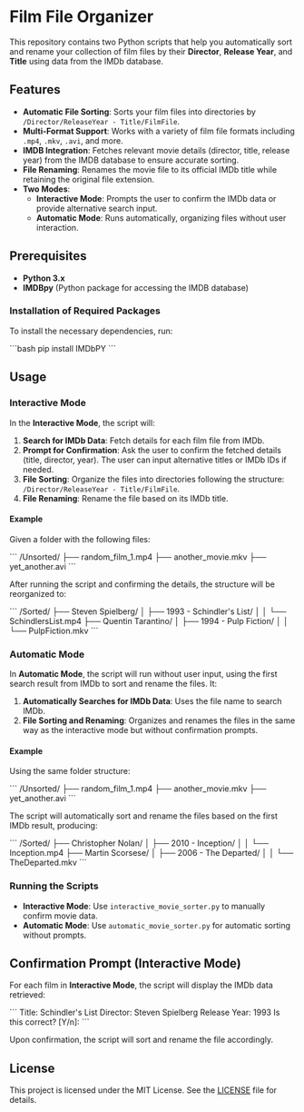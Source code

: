 
# Film File Organizer

This repository contains two Python scripts that help you automatically sort and rename your collection of film files by their **Director**, **Release Year**, and **Title** using data from the IMDb database.

## Features

- **Automatic File Sorting**: Sorts your film files into directories by `/Director/ReleaseYear - Title/FilmFile`.
- **Multi-Format Support**: Works with a variety of film file formats including `.mp4`, `.mkv`, `.avi`, and more.
- **IMDB Integration**: Fetches relevant movie details (director, title, release year) from the IMDB database to ensure accurate sorting.
- **File Renaming**: Renames the movie file to its official IMDb title while retaining the original file extension.
- **Two Modes**: 
  - **Interactive Mode**: Prompts the user to confirm the IMDb data or provide alternative search input.
  - **Automatic Mode**: Runs automatically, organizing files without user interaction.

## Prerequisites

- **Python 3.x**
- **IMDBpy** (Python package for accessing the IMDB database)

### Installation of Required Packages

To install the necessary dependencies, run:

\`\`\`bash
pip install IMDbPY
\`\`\`

## Usage

### Interactive Mode

In the **Interactive Mode**, the script will:

1. **Search for IMDb Data**: Fetch details for each film file from IMDb.
2. **Prompt for Confirmation**: Ask the user to confirm the fetched details (title, director, year). The user can input alternative titles or IMDb IDs if needed.
3. **File Sorting**: Organize the files into directories following the structure: `/Director/ReleaseYear - Title/FilmFile`.
4. **File Renaming**: Rename the file based on its IMDb title.

#### Example

Given a folder with the following files:

\`\`\`
/Unsorted/
    ├── random_film_1.mp4
    ├── another_movie.mkv
    ├── yet_another.avi
\`\`\`

After running the script and confirming the details, the structure will be reorganized to:

\`\`\`
/Sorted/
    ├── Steven Spielberg/
    │   ├── 1993 - Schindler's List/
    │   │   └── SchindlersList.mp4
    ├── Quentin Tarantino/
    │   ├── 1994 - Pulp Fiction/
    │   │   └── PulpFiction.mkv
\`\`\`

### Automatic Mode

In **Automatic Mode**, the script will run without user input, using the first search result from IMDb to sort and rename the files. It:

1. **Automatically Searches for IMDb Data**: Uses the file name to search IMDb.
2. **File Sorting and Renaming**: Organizes and renames the files in the same way as the interactive mode but without confirmation prompts.

#### Example

Using the same folder structure:

\`\`\`
/Unsorted/
    ├── random_film_1.mp4
    ├── another_movie.mkv
    ├── yet_another.avi
\`\`\`

The script will automatically sort and rename the files based on the first IMDb result, producing:

\`\`\`
/Sorted/
    ├── Christopher Nolan/
    │   ├── 2010 - Inception/
    │   │   └── Inception.mp4
    ├── Martin Scorsese/
    │   ├── 2006 - The Departed/
    │   │   └── TheDeparted.mkv
\`\`\`

### Running the Scripts

- **Interactive Mode**: Use `interactive_movie_sorter.py` to manually confirm movie data.
- **Automatic Mode**: Use `automatic_movie_sorter.py` for automatic sorting without prompts.

## Confirmation Prompt (Interactive Mode)

For each film in **Interactive Mode**, the script will display the IMDb data retrieved:

\`\`\`
Title: Schindler's List
Director: Steven Spielberg
Release Year: 1993
Is this correct? [Y/n]:
\`\`\`

Upon confirmation, the script will sort and rename the file accordingly.

## License

This project is licensed under the MIT License. See the [LICENSE](LICENSE) file for details.

